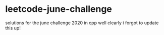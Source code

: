 # leetcode-june-challenge
solutions for the june challenge 2020 in cpp
well clearly i forgot to update this up!
